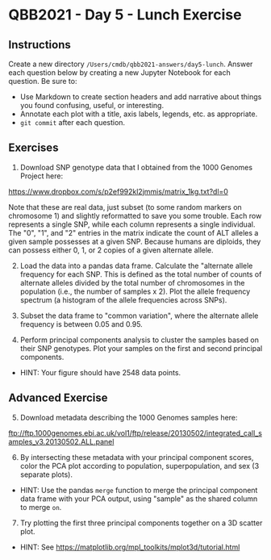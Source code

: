 # QBB2021 - Day 5 - Lunch Exercise

## Instructions

Create a new directory `/Users/cmdb/qbb2021-answers/day5-lunch`.  Answer each question below by creating a new Jupyter Notebook for each question.  Be sure to:

- Use Markdown to create section headers and add narrative about things you found confusing, useful, or interesting.
- Annotate each plot with a title, axis labels, legends, etc. as appropriate.
- `git commit` after each question.

## Exercises

1. Download SNP genotype data that I obtained from the 1000 Genomes Project here:

https://www.dropbox.com/s/p2ef992kl2jmmis/matrix_1kg.txt?dl=0

Note that these are real data, just subset (to some random markers on chromosome 1) and slightly reformatted to save you some trouble. Each row represents a single SNP, while each column represents a single individual. The "0", "1", and "2" entries in the matrix indicate the count of ALT alleles a given sample possesses at a given SNP. Because humans are diploids, they can possess either 0, 1, or 2 copies of a given alternate allele.

2. Load the data into a pandas data frame. Calculate the "alternate allele frequency for each SNP. This is defined as the total number of counts of alternate alleles divided by the total number of chromosomes in the population (i.e., the number of samples x 2). Plot the allele frequency spectrum (a histogram of the allele frequencies across SNPs).

3. Subset the data frame to "common variation", where the alternate allele frequency is between 0.05 and 0.95.

4. Perform principal components analysis to cluster the samples based on their SNP genotypes. Plot your samples on the first and second principal components.
  - HINT: Your figure should have 2548 data points.

## Advanced Exercise

5. Download metadata describing the 1000 Genomes samples here: 

ftp://ftp.1000genomes.ebi.ac.uk/vol1/ftp/release/20130502/integrated_call_samples_v3.20130502.ALL.panel

6. By intersecting these metadata with your principal component scores, color the PCA plot according to population, superpopulation, and sex (3 separate plots).
  - HINT: Use the pandas `merge` function to merge the principal component data frame with your PCA output, using "sample" as the shared column to merge `on`.
  
7. Try plotting the first three principal components together on a 3D scatter plot.
  - HINT: See https://matplotlib.org/mpl_toolkits/mplot3d/tutorial.html
  
